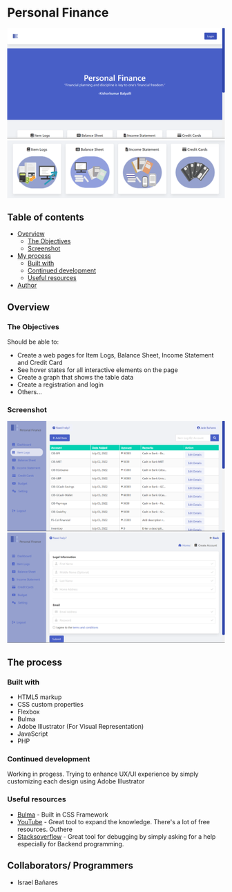 # Personal Finance

![Design preview for the Landing Page](./images/Personal_Finance.png)
![Design preview of Personal Finance: Features](./images/PF-Features.png)
## Table of contents

- [Overview](#overview)
  - [The Objectives](#the-objectives)
  - [Screenshot](#screenshot)
- [My process](#my-process)
  - [Built with](#built-with)
  - [Continued development](#continued-development)
  - [Useful resources](#useful-resources)
- [Author](#author)

## Overview

### The Objectives

Should be able to:

- Create a web pages for Item Logs, Balance Sheet, Income Statement and Credit Card
- See hover states for all interactive elements on the page
- Create a graph that shows the table data
- Create a registration and login
- Others...

### Screenshot
![Item_Logs](./images/Item_Logs.png)
![Design preview for Create Account](./images/Create_Account.png)

## The process

### Built with

- HTML5 markup
- CSS custom properties
- Flexbox
- Bulma
- Adobe Illustrator (For Visual Representation)
- JavaScript
- PHP

### Continued development

Working in progess. Trying to enhance UX/UI experience by simply customizing each design using Adobe Illustrator 

### Useful resources

- [Bulma](https://bulma.io/) - Built in CSS Framework
- [YouTube](https://www.youtube.com) - Great tool to expand the knowledge. There's a lot of free resources. Outhere
- [Stacksoverflow](https://stackoverflow.com/) - Great tool for debugging by simply asking for a help especially for Backend programming. 

## Collaborators/ Programmers

- Israel Bañares
